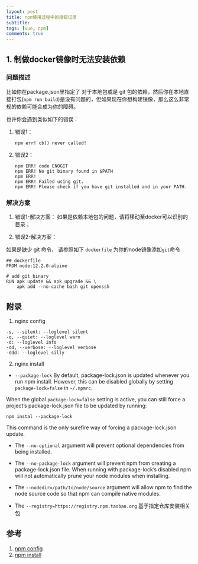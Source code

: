 ```yaml
---
layout: post
title: npm使用过程中的报错记录
subtitle:
tags: [vue, npm]
comments: true
---
```


## 1. 制做docker镜像时无法安装依赖

### 问题描述
比如你在package.json里指定了 对于本地包或是 git 包的依赖，然后你在本地直接打包(`npm run build`)是没有问题的，但如果现在你想构建镜像，那么这么非常规的依赖可能会成为你的障碍。

也许你会遇到类似如下的错误：
1. 错误1：
    ```
    npm err! cb() never called!
    ```
2. 错误2：
    ```
    npm ERR! code ENOGIT
    npm ERR! No git binary found in $PATH
    npm ERR! 
    npm ERR! Failed using git.
    npm ERR! Please check if you have git installed and in your PATH.
    ```

### 解决方案
1. 错误1-解决方案：
如果是依赖本地包的问题，请将移动至docker可以识别的目录；

2. 错误2-解决方案：

如果是缺少 git 命令， 请参照如下 `dockerfile` 为你的node镜像添加`git`命令
```
## dockerfile
FROM node:12.2.0-alpine

# add git binary
RUN apk update && apk upgrade && \
    apk add --no-cache bash git openssh
```

## 附录
1. nginx config 

```
-s, --silent: --loglevel silent
-q, --quiet: --loglevel warn
-d: --loglevel info
-dd, --verbose: --loglevel verbose
-ddd: --loglevel silly
```

2. nginx install

*  `--package-lock` By default, package-lock.json is updated whenever you run npm install. However, this can be disabled globally by setting `package-lock=false` in `~/.npmrc`.

When the global `package-lock=false` setting is active, you can still force a project’s package-lock.json file to be updated by running: 

```npm instal --package-lock```

This command is the only surefire way of forcing a package-lock.json update.


* The `--no-optional` argument will prevent optional dependencies from being installed.

* The `--no-package-lock` argument will prevent npm from creating a package-lock.json file. When running with package-lock’s disabled npm will not automatically prune your node modules when installing.

* The `--nodedir=/path/to/node/source` argument will allow npm to find the node source code so that npm can compile native modules.

* The `--registry=https://registry.npm.taobao.org`  基于指定仓库安装相关包

## 参考 

1. [npm config](https://docs.npmjs.com/misc/config#npmrc-files)
2. [npm install](https://docs.npmjs.com/cli/install)
